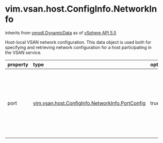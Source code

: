 vim.vsan.host.ConfigInfo.NetworkInfo
====================================
inherits from [vmodl.DynamicData](docs/vmodl.DynamicData.md)
as of [vSphere API 5.5](vim.version.md#vim.version.version9)


Host-local VSAN network configuration.  This data object is used  both for specifying and retrieving network configuration for a  host participating in the VSAN service.

| property | type | optional | priv | desc |
|:---------|:-----|:---------|:-----|:-----|
| port | [vim.vsan.host.ConfigInfo.NetworkInfo.PortConfig](vim.vsan.host.ConfigInfo.NetworkInfo.PortConfig.md "vim.vsan.host.ConfigInfo.NetworkInfo.PortConfig") | true | None | Set of PortConfig entries for use by the VSAN service, one per  "virtual network" as used by VSAN. |


